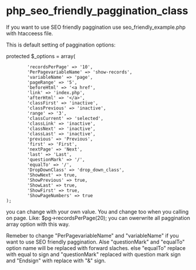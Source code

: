php_seo_friendly_paggination_class
==================================
If you want to use SEO friendly paggination use seo_friendly_example.php with htacceess file.

This is default setting of paggination options:

protected $_options = array(

            'recordsPerPage' => '10',
            'PerPagevariableName' => 'show-records',
            'variableName' => 'page',
            'pageRange' => '5',
            'beforeHtml' => '<a href',
            'link' => 'index.php',
            'afterHtml' => '</a>',
            'classFirst' => 'inactive',
            'classPrevious' => 'inactive',
            'range' => '3',
            'classCurrent' => 'selected',
            'classLink' => 'inactive',
            'classNext' => 'inactive',
            'classLast' => 'inactive',
            'previous' => 'Previous',
            'first' => 'First',
            'nextPage' => 'Next',
            'last' => 'Last',
            'questionMark' => '/',
            'equalTo' => '/',
            'DropDownClass' => 'drop_down_class',
            'ShowNext' => true,
            'ShowPrevious' => true,
            'ShowLast' => true,
            'ShowFirst' => true,
            'ShowPageNumbers' => true
    );

you can change with your own value. You and change too when you calling on page.
Like:
$pg->recordsPerPage(20);
you can owerwrite all paggination array option with this way.

Remeber to change "PerPagevariableName" and "variableName" if you want to use SEO friendly paggination. Alse "questionMark" and "equalTo" option name will be replaced with forward slaches. else "equalTo" replace with equal to sign and "questionMark" replaced with question mark sign and "Endsign" with replace with "&" sign.



